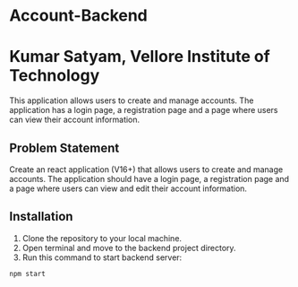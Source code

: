 # Account-Backend
# Kumar Satyam, Vellore Institute of Technology
This application allows users to create and manage accounts. The application has a login page, a registration page and a page where users can view their account information.
## Problem Statement
Create an react application (V16+) that allows users to create and manage accounts. The application should have a login page, a registration page and a page where users can view and edit their account information.
## Installation
1. Clone the repository to your local machine.
2. Open terminal and move to the backend project directory.
3. Run this command to start backend server:
```bash
npm start
```
